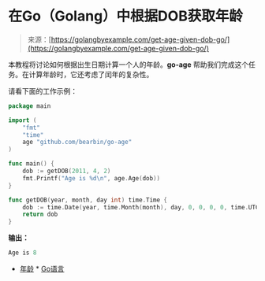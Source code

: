 <!--yml

类别：未分类

日期：2024-10-13 06:07:47

-->

# 在Go（Golang）中根据DOB获取年龄

> 来源：[https://golangbyexample.com/get-age-given-dob-go/](https://golangbyexample.com/get-age-given-dob-go/)

本教程将讨论如何根据出生日期计算一个人的年龄。**go-age** 帮助我们完成这个任务。在计算年龄时，它还考虑了闰年的复杂性。

请看下面的工作示例：

```go
package main

import (
    "fmt"
    "time"
    age "github.com/bearbin/go-age"
)

func main() {
    dob := getDOB(2011, 4, 2)
    fmt.Printf("Age is %d\n", age.Age(dob))
}

func getDOB(year, month, day int) time.Time {
    dob := time.Date(year, time.Month(month), day, 0, 0, 0, 0, time.UTC)
    return dob
}
```

**输出：**

```go
Age is 8
```

+   [年龄](https://golangbyexample.com/tag/age/) *   [Go语言](https://golangbyexample.com/tag/golang/)
